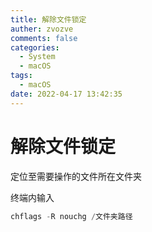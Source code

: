 ```yaml
---
title: 解除文件锁定
auther: zvozve
comments: false
categories:
  - System
  - macOS
tags:
  - macOS
date: 2022-04-17 13:42:35
---
```


# 解除文件锁定

定位至需要操作的文件所在文件夹

终端内输入

```swift
chflags -R nouchg /文件夹路径
```



